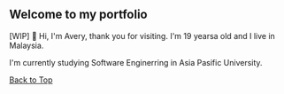## Welcome to my portfolio 
[WIP]
👋 Hi, I'm Avery, thank you for visiting. I'm 19 yearsa old and I live in Malaysia. 

I'm currently studying Software Enginerring in Asia Pasific University.

[Back to Top](#welcome-to-my-portfolio)
